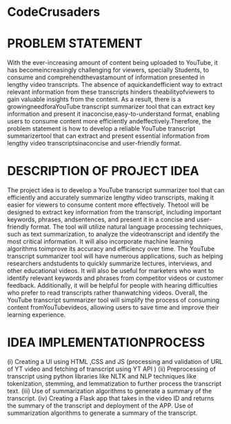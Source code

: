 # CodeCrusaders

# PROBLEM STATEMENT
With the ever-increasing amount of content being uploaded to YouTube, it has becomeincreasingly challenging for viewers, specially Students, to consume and comprehendthevastamount of information presented in lengthy video transcripts. The absence of aquickandefficient way to extract relevant information from these transcripts hinders theabilityofviewers to gain valuable insights from the content. As a result, there is a growingneedforaYouTube transcript summarizer tool that can extract key information and present it inaconcise,easy-to-understand format, enabling users to consume content more efficiently andeffectively.Therefore, the problem statement is how to develop a reliable YouTube transcript summarizertool that can extract and present essential information from lengthy video transcriptsinaconcise and user-friendly format. 

# DESCRIPTION OF PROJECT IDEA
The project idea is to develop a YouTube transcript summarizer tool that can efficiently and accurately
summarize lengthy video transcripts, making it easier for viewers to consume content more effectively. Thetool
will be designed to extract key information from the transcript, including important keywords, phrases, andsentences, and present it in a concise and user-friendly format. The tool will utilize natural language processing techniques, such as text summarization, to analyze the videotranscript and identify the most critical information. It will also incorporate machine learning algorithms toimprove its accuracy and efficiency over time. The YouTube transcript summarizer tool will have numerous applications, such as helping researchers andstudents to quickly summarize lectures, interviews, and other educational videos. It will also be useful for
marketers who want to identify relevant keywords and phrases from competitor videos or customer feedback. Additionally, it will be helpful for people with hearing difficulties who prefer to read transcripts rather thanwatching videos. Overall, the YouTube transcript summarizer tool will simplify the process of consuming content fromYouTubevideos, allowing users to save time and improve their learning experience.


# IDEA IMPLEMENTATIONPROCESS
(i) Creating a UI using HTML ,CSS and JS (processing and validation of URL of YT video and fetching of transcript using YT API )
(ii) Preprocessing of transcript using python libraries like NLTK and NLP techniques like tokenization, stemming, and lemmatization to further process the transcript text.
(iii) Use of summarization algorithms to generate a summary of the transcript.
(iv) Creating a Flask app that takes in the video ID and returns the summary of the transcript and deployment of the APP. Use of summarization algorithms to generate a summary of the transcript.
